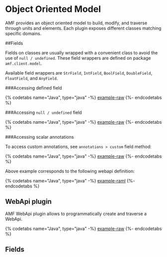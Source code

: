 # Object Oriented Model

AMF provides an object oriented model to build, modify, and traverse through units and elements. Each plugin exposes different classes matching specific domains.

##Fields

Fields on classes are usually wrapped with a convenient class to avoid the use of `null / undefined`. These field wrappers are defined on package ```amf.client.model```.

Available field wrappers are `StrField`, `IntField`, `BoolField`, `DoubleField`, `FloatField`, and `AnyField`.

###Accessing defined field

{% codetabs name="Java", type="java" -%}
[example-raw](https://raw.githubusercontent.com/mulesoft/amf-examples/snapshot/src/test/java/co/acme/model/Fields.java#field-defined)
{%- endcodetabs %}

###Accessing `null / undefined` field

{% codetabs name="Java", type="java" -%}
[example-raw](https://raw.githubusercontent.com/mulesoft/amf-examples/snapshot/src/test/java/co/acme/model/Fields.java#field-undefined)
{%- endcodetabs %}

###Accessing scalar annotations

To access custom annotations, see `annotations > custom` field method:

{% codetabs name="Java", type="java" -%}
[example-raw](https://raw.githubusercontent.com/mulesoft/amf-examples/snapshot/src/test/java/co/acme/model/Fields.java#field-annotations)
{%- endcodetabs %}

Above example corresponds to the following webapi definition:

{% codetabs name="Java", type="java" -%}
[example-raml](https://raw.githubusercontent.com/mulesoft/amf-examples/snapshot/src/main/resources/examples/scalar-annotations.raml)
{%- endcodetabs %}

## WebApi plugin

AMF WebApi plugin allows to programmatically create and traverse a WebApi.

{% codetabs name="Java", type="java" -%}
[example-raw](https://raw.githubusercontent.com/mulesoft/amf-examples/snapshot/src/test/java/co/acme/model/WebApiBuilder.java#raml-10-webapi-builder)
{%- endcodetabs %}

## Fields
